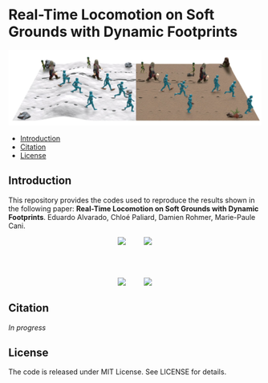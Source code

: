 # Real-Time Locomotion on Soft Grounds with Dynamic Footprints

![teaser](Docs/Images/teaser.jpg)

- [Introduction](#Introduction)
- [Citation](#Citation)
- [License](#License)


<a name="Introduction"></a>
## Introduction

This repository provides the codes used to reproduce the results shown in the following paper: **Real-Time Locomotion on Soft Grounds with Dynamic Footprints**. Eduardo Alvarado, Chloé Paliard, Damien Rohmer, Marie-Paule Cani.

<p align="center">
  <img src="Docs/Gifs/knight-sand-walking.gif" width="35%">
&nbsp; &nbsp; &nbsp; &nbsp;
  <img src="Docs/Gifs/knight-sand-running.gif" width="35%">
</p>

<br/><br/>

<p align="center">
  <img src="Docs/Gifs/fairy-snow-walking.gif" width="35%">
&nbsp; &nbsp; &nbsp; &nbsp;
  <img src="Docs/Gifs/fairy-snow-running.gif" width="35%">
</p>

<a name="Citation"></a>

## Citation

*In progress*

<a name="License"></a>

## License

The code is released under MIT License. See LICENSE for details.